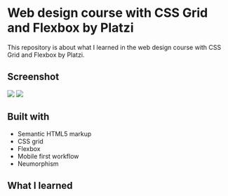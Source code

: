 # Web design course with CSS Grid and Flexbox by Platzi

This repository is about what I learned in the web design course with CSS Grid and Flexbox by Platzi.

## Screenshot

![](.images/desktop-design.jpeg)
![](.images/mobil-design.jpeg)

## Built with 

- Semantic HTML5 markup
- CSS grid
- Flexbox
- Mobile first workflow
- Neumorphism

## What I learned 
